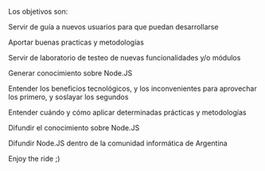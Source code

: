 Los objetivos son:

Servir de guía a nuevos usuarios para que puedan desarrollarse

Aportar buenas practicas y metodologías 

Servir de laboratorio de testeo de nuevas funcionalidades y/o módulos

Generar conocimiento sobre Node.JS

Entender los beneficios tecnológicos, y los inconvenientes para aprovechar los primero, y soslayar los segundos

Entender cuándo y cómo aplicar determinadas prácticas y metodologías

Difundir el conocimiento sobre Node.JS

Difundir Node.JS dentro de la comunidad informática de Argentina


Enjoy the ride ;)
